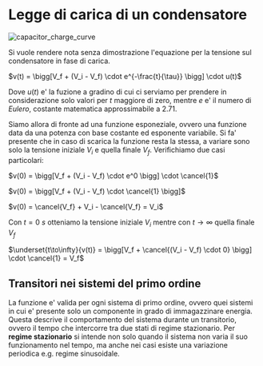 # Legge di carica di un condensatore  

![capacitor_charge_curve](https://github.com/dennyb87/elettrotecnica-serale/assets/7195133/297bb7c1-ad26-4315-945b-49e8cde2b495)  

Si vuole rendere nota senza dimostrazione l'equazione per la tensione sul condensatore in fase di carica.  

$v(t) = \bigg[V_f + (V_i - V_f) \cdot e^{-\frac{t}{\tau}} \bigg] \cdot u(t)$  

Dove $u(t)$ e' la fuzione a gradino di cui ci serviamo per prendere in considerazione solo valori per $t$ maggiore di zero, mentre $e$ e' il numero di *Eulero*, costante matematica approssimabile a $2.71$.  

Siamo allora di fronte ad una funzione esponeziale, ovvero una funzione data da una potenza con base costante ed esponente variabile. Si fa' presente che in caso di scarica la funzione resta la stessa, a variare sono solo la tensione iniziale $V_i$ e quella finale $V_f$. Verifichiamo due casi particolari:  

$v(0) = \bigg[V_f + (V_i - V_f) \cdot e^0 \bigg] \cdot \cancel{1}$  

$v(0) = \bigg[V_f + (V_i - V_f) \cdot \cancel{1} \bigg]$  

$v(0) = \cancel{V_f} + V_i - \cancel{V_f} = V_i$  

Con $t = 0\ s$ otteniamo la tensione iniziale $V_i$ mentre con $t\to\infty$ quella finale $V_f$  

$\underset{t\to\infty}{v(t)} = \bigg[V_f + \cancel{(V_i - V_f) \cdot 0} \bigg] \cdot \cancel{1} = V_f$   

## Transitori nei sistemi del primo ordine  

La funzione e' valida per ogni sistema di primo ordine, ovvero quei sistemi in cui e' presente solo un componente in grado di immagazzinare energia. Questa descrive il comportamento del sistema durante un transitorio, ovvero il tempo che intercorre tra due stati di regime stazionario. Per **regime stazionario** si intende non solo quando il sistema non varia il suo funzionamento nel tempo, ma anche nei casi esiste una variazione periodica e.g. regime sinusoidale.  
